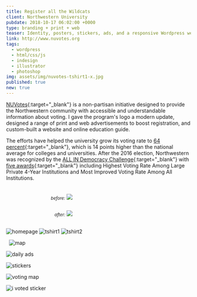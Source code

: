 ```yaml
---
title: Register all the Wildcats
client: Northwestern University
pubdate: 2018-10-17 06:02:00 +0000 
type: branding + print + web
teaser: Identity, posters, stickers, ads, and a responsive Wordpress website for Northwestern's campus-wide voting initiative
link: http://www.nuvotes.org
tags:
  - wordpress
  - html/css/js
  - indesign
  - illustrator
  - photoshop
img: assets/img/nuvotes-tshirt1-x.jpg
published: true
new: true
---
```



[NUVotes](http://www.nuvotes.org/){:target="_blank"} is a non-partisan initiative designed to provide the Northwestern community with accessible and understandable information about voting. I gave the program's logo a modern update, designed a range of print and web advertisements to boost registration, and custom-built a website and online education guide. 

The efforts have helped the university grow its voting rate to [64 percent](http://www.nuvotes.org/voting-at-northwestern/){:target="_blank"}, which is 14 points higher than the national average for colleges and universities. After the 2016 election, Northwestern was recognized by the [ALL IN Democracy Challenge](https://www.allinchallenge.org/){:target="_blank"} with [five awards](https://news.northwestern.edu/stories/2017/october/innovative-student-voter-model-earns-national-recognition/){:target="_blank"} including Highest Voting Rate Among Large Private 4-Year Institutions and Most Improved Voting Rate Among All Institutions.

<div class="columns" style="display:flex; flex-wrap:wrap; justify-content:space-around; margin-bottom:30px; margin-top:30px;">
    <div class="col" style="flex:1 1 50%; padding-right:10px; min-width:200px; max-width:250px;">
        <small><em>before:</em></small>     
        <img style="margin-top:5px;" src="../assets/img/nuvotes-logo-old.jpg">    
    </div>
    <div class="col" style="flex:1 1 50%; padding-left:10px; min-width:200px; max-width:250px;">
        <small><em>after:</em></small>
        <img style="margin-top:5px;" src="../assets/img/nuvotes-logo-new.svg">    
    </div>

</div>


![homepage](../assets/img/nuvotes-homepage.jpg)
![tshirt1](../assets/img/nuvotes-tshirt1-x.jpg)
![tshirt2](../assets/img/nuvotes-tshirt2-x.jpg)

&nbsp;
![map](../assets/img/nuvotes-map.png)
&nbsp;

![daily ads](../assets/img/nuvotes-daily_ads.jpg)

![stickers](../assets/img/nuvotes-stickers.png)

![voting map](../assets/img/voting_map.svg)

![i voted sticker](../assets/img/i_voted_sticker.png)
